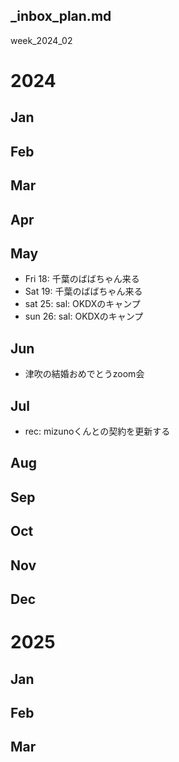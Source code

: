 _inbox_plan.md
---

week_2024_02

# 2024
## Jan
## Feb

## Mar

## Apr

## May
- Fri 18: 千葉のばばちゃん来る
- Sat 19: 千葉のばばちゃん来る
- sat 25: sal: OKDXのキャンプ
- sun 26: sal: OKDXのキャンプ

## Jun
- 津吹の結婚おめでとうzoom会

## Jul
- rec: mizunoくんとの契約を更新する

## Aug

## Sep

## Oct

## Nov

## Dec

# 2025
## Jan
## Feb
## Mar